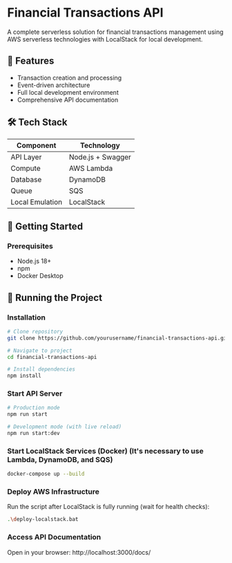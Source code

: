 # Financial Transactions API

A complete serverless solution for financial transactions management using AWS serverless technologies with LocalStack for local development.

## 🌟 Features

- Transaction creation and processing
- Event-driven architecture
- Full local development environment
- Comprehensive API documentation

## 🛠️ Tech Stack

| Component       | Technology          |
|----------------|--------------------|
| API Layer      | Node.js + Swagger  |
| Compute        | AWS Lambda         |
| Database       | DynamoDB           |
| Queue          | SQS                |
| Local Emulation| LocalStack         |

## 🚀 Getting Started

### Prerequisites
- Node.js 18+
- npm
- Docker Desktop

## 🏃 Running the Project

### Installation
```bash
# Clone repository
git clone https://github.com/yourusername/financial-transactions-api.git

# Navigate to project
cd financial-transactions-api

# Install dependencies
npm install
```

### Start API Server
```bash
# Production mode
npm run start

# Development mode (with live reload)
npm run start:dev
```

### Start LocalStack Services (Docker) (It's necessary to use Lambda, DynamoDB, and SQS)
```bash
docker-compose up --build
```

### Deploy AWS Infrastructure
Run the script after LocalStack is fully running (wait for health checks):
```bash
.\deploy-localstack.bat
```

### Access API Documentation
Open in your browser:
http://localhost:3000/docs/
